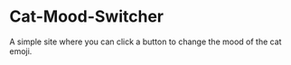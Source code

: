 # Cat-Mood-Switcher
A simple site where you can click a button to change the mood of the cat emoji.
